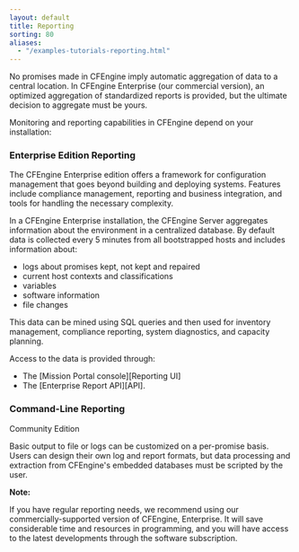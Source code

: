 ```yaml
---
layout: default
title: Reporting
sorting: 80
aliases:
  - "/examples-tutorials-reporting.html"
---
```


No promises made in CFEngine imply automatic aggregation of data to a central location. In
CFEngine Enterprise (our commercial version), an optimized aggregation of standardized
reports is provided, but the ultimate decision to aggregate must be yours.

Monitoring and reporting capabilities in CFEngine depend on your installation:

### Enterprise Edition Reporting

The CFEngine Enterprise edition offers a framework for configuration
management that goes beyond building and deploying systems. Features include
compliance management, reporting and business integration, and tools for
handling the necessary complexity.

In a CFEngine Enterprise installation, the CFEngine Server aggregates
information about the environment in a centralized database. By default data is collected
every 5 minutes from all bootstrapped hosts and includes information about:

- logs about promises kept, not kept and repaired
- current host contexts and classifications
- variables
- software information
- file changes

This data can be mined using SQL queries and then used for inventory
management, compliance reporting, system diagnostics, and capacity planning.

Access to the data is provided through:

- The [Mission Portal console][Reporting UI]
- The [Enterprise Report API][API].

### Command-Line Reporting

Community Edition

Basic output to file or logs can be customized on a per-promise basis.
Users can design their own log and report formats, but data processing and extraction from
CFEngine's embedded databases must be scripted by the user.

**Note:**

If you have regular reporting needs, we recommend using our commercially-supported version
of CFEngine, Enterprise. It will save considerable time and resources in
programming, and you will have access to the latest developments through the software
subscription.
